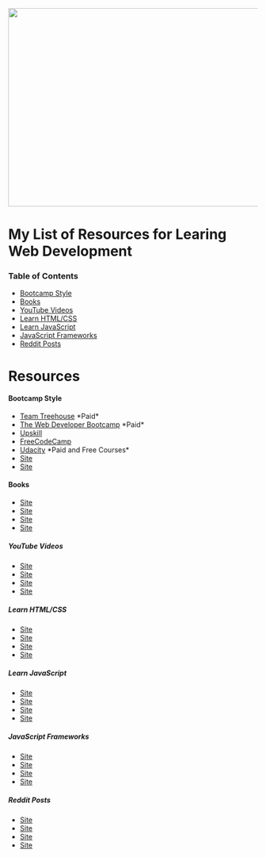 <img src="https://images.unsplash.com/photo-1468070454955-c5b6932bd08d?dpr=0.800000011920929&amp;auto=format&amp;fit=crop&amp;w=1500&amp;h=1000&amp;q=80&amp;cs=tinysrgb&amp;crop=" height="400" width="800">
<h1>My List of Resources for Learing Web Development</h1>
<h3>Table of Contents</h3>

<ul>
<li><a href='#bootcamp'>Bootcamp Style</a></li>
<li><a href ='#books'>Books</a></li>
<li><a href='#youtube'>YouTube Videos</a></li>
<li><a href='#html'>Learn HTML/CSS</a></li>
<li><a href='#javascript'>Learn JavaScript</a></li>
<li><a href='#frameworks'>JavaScript Frameworks</a></li>
<li><a href='#reddit'>Reddit Posts</a></li>
</ul>

<h1>Resources</h1>

<h4 id='bootcamp'>Bootcamp Style</h4>
<ul>
<li><a href="https://teamtreehouse.com/home">Team Treehouse</a> *Paid*</li>
<li><a href="#">The Web Developer Bootcamp</a> *Paid*</li>
<li><a href="#">Upskill</a></li>
<li><a href="#">FreeCodeCamp</a></li>
<li><a href="#">Udacity</a> *Paid and Free Courses*</li>
<li><a href="#">Site</a></li>
<li><a href="#">Site</a></li>
</ul>
<h4 id='books'>Books</h4>
<ul>
<li><a href="#">Site</a></li>
<li><a href="#">Site</a></li>
<li><a href="#">Site</a></li>
<li><a href="#">Site</a></li>
</ul>
<h5 id='youtube'>YouTube Videos</h5>
<ul>
<li><a href="#">Site</a></li>
<li><a href="#">Site</a></li>
<li><a href="#">Site</a></li>
<li><a href="#">Site</a></li>
</ul>
<h5 id='html'>Learn HTML/CSS</h5>
<ul>
<li><a href="#">Site</a></li>
<li><a href="#">Site</a></li>
<li><a href="#">Site</a></li>
<li><a href="#">Site</a></li>
</ul>
<h5 id='javascript'>Learn JavaScript</h5>
<ul>
<li><a href="#">Site</a></li>
<li><a href="#">Site</a></li>
<li><a href="#">Site</a></li>
<li><a href="#">Site</a></li>
</ul>
<h5 id='frameworks'>JavaScript Frameworks</h5>
<ul>
<li><a href="#">Site</a></li>
<li><a href="#">Site</a></li>
<li><a href="#">Site</a></li>
<li><a href="#">Site</a></li>
</ul>
<h5 id='reddit'>Reddit Posts</h5>
<ul>
<li><a href="#">Site</a></li>
<li><a href="#">Site</a></li>
<li><a href="#">Site</a></li>
<li><a href="#">Site</a></li>
</ul>
























